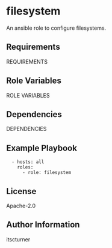 filesystem
==========

An ansible role to configure filesystems.

Requirements
------------

REQUIREMENTS

Role Variables
--------------

ROLE VARIABLES

Dependencies
------------

DEPENDENCIES

Example Playbook
----------------
```
  - hosts: all
    roles:
      - role: filesystem
```

License
-------

Apache-2.0

Author Information
------------------

itscturner
